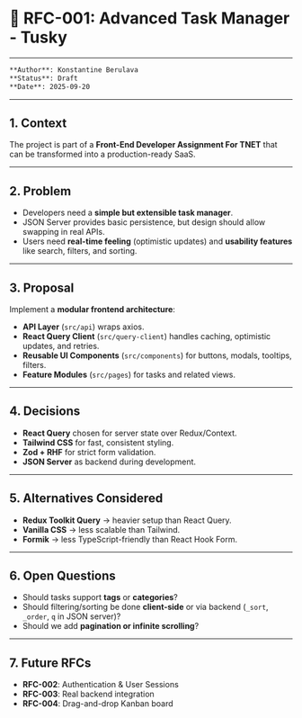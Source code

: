 # 📄 RFC-001: Advanced Task Manager - Tusky

---

```markdown
**Author**: Konstantine Berulava  
**Status**: Draft  
**Date**: 2025-09-20
```

---

## 1. Context

The project is part of a **Front-End Developer Assignment For TNET** that can be transformed into a production-ready SaaS.

---

## 2. Problem

- Developers need a **simple but extensible task manager**.
- JSON Server provides basic persistence, but design should allow swapping in real APIs.
- Users need **real-time feeling** (optimistic updates) and **usability features** like search, filters, and sorting.

---

## 3. Proposal

Implement a **modular frontend architecture**:

- **API Layer** (`src/api`) wraps axios.
- **React Query Client** (`src/query-client`) handles caching, optimistic updates, and retries.
- **Reusable UI Components** (`src/components`) for buttons, modals, tooltips, filters.
- **Feature Modules** (`src/pages`) for tasks and related views.

---

## 4. Decisions

- **React Query** chosen for server state over Redux/Context.
- **Tailwind CSS** for fast, consistent styling.
- **Zod + RHF** for strict form validation.
- **JSON Server** as backend during development.

---

## 5. Alternatives Considered

- **Redux Toolkit Query** → heavier setup than React Query.
- **Vanilla CSS** → less scalable than Tailwind.
- **Formik** → less TypeScript-friendly than React Hook Form.

---

## 6. Open Questions

- Should tasks support **tags** or **categories**?
- Should filtering/sorting be done **client-side** or via backend (`_sort`, `_order`, `q` in JSON server)?
- Should we add **pagination or infinite scrolling**?

---

## 7. Future RFCs

- **RFC-002**: Authentication & User Sessions
- **RFC-003**: Real backend integration
- **RFC-004**: Drag-and-drop Kanban board

```

```
